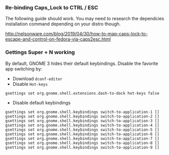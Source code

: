 ### Re-binding Caps_Lock to CTRL / ESC
The following guide should work. You may need to research the dependcies installation command depending on your distro though.

http://nelsonware.com/blog/2019/04/30/how-to-map-caps-lock-to-escape-and-control-on-fedora-via-caps2esc.html

### Gettings Super + N working

By default, GNOME 3 hides their default keybindings. Disable the favorite app switching by:

* Download `dconf-editor`
* Disable `Hot-keys`

```
gsettings set org.gnome.shell.extensions.dash-to-dock hot-keys false
```

* Disable default keybindings

```
gsettings set org.gnome.shell.keybindings switch-to-application-1 []
gsettings set org.gnome.shell.keybindings switch-to-application-2 []
gsettings set org.gnome.shell.keybindings switch-to-application-3 []
gsettings set org.gnome.shell.keybindings switch-to-application-4 []
gsettings set org.gnome.shell.keybindings switch-to-application-5 []
gsettings set org.gnome.shell.keybindings switch-to-application-6 []
gsettings set org.gnome.shell.keybindings switch-to-application-7 []
gsettings set org.gnome.shell.keybindings switch-to-application-8 []
gsettings set org.gnome.shell.keybindings switch-to-application-9 []
```
